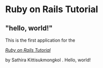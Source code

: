 # Ruby on Rails Tutorial

## "hello, world!"

This is the first application for the

[*Ruby on Rails Tutorial*](http://www.railstutorial.org/)

by Sathira Kittisukmongkol . Hello, world!
